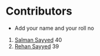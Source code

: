 # Contributors 

- Add your name and your roll no

1. [Salman Sayyed](https://www.github.com/Sayyed-Salman) 40
2. [Rehan Sayyed](https://www.github.com/rehan6658) 39 